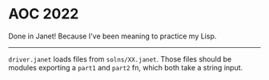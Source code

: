 # AOC 2022

Done in Janet! Because I've been meaning to practice my Lisp.

---

`driver.janet` loads files from `solns/XX.janet`. Those files should be modules 
exporting a `part1` and `part2` fn, which both take a string input.
